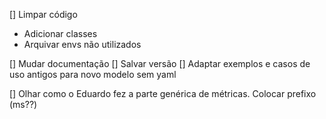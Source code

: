 [] Limpar código

- Adicionar classes
- Arquivar envs não utilizados

[] Mudar documentação
[] Salvar versão
[] Adaptar exemplos e casos de uso antigos para novo modelo sem yaml

[] Olhar como o Eduardo fez a parte genérica de métricas. Colocar prefixo (ms??)
